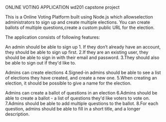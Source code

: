 ONLINE VOTING APPLICATION
wd201 capstone project

This is a Online Voting Platform built using Node.js which allowselection administrators to sign up and create multiple elections. You can create ballots of multiple questions,create a custom public URL for the election.

The application consists of following features:

An admin should be able to sign up
    1. If they don’t already have an account, they should be able to sign up first.
    2.If they are an existing user, they should be able to sign in with their email and password.
    3.They should also be able to sign out if they'd like to.

Admins can create elections
    4.Signed-in admins should be able to see a list of elections they have created, and create a new one.
    5.When creating an election, it should be possible to give a name for the election.

Admins can create a ballot of questions in an election
    6.Admins should be able to create a ballot - a list of questions they'd like voters to vote on.
    7.Admins should be able to add multiple questions to the ballot.
    8.For each question, admins should be able to fill in a short title, and a longer description.